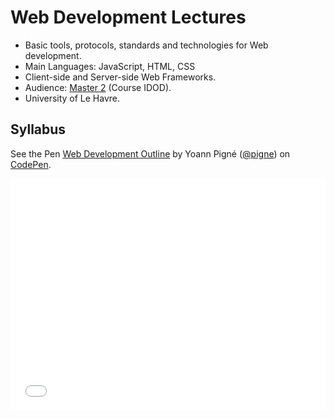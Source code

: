 # Web Development Lectures

- Basic tools, protocols, standards and technologies for Web development.
- Main Languages: JavaScript, HTML, CSS
- Client-side and Server-side Web Frameworks.
- Audience: [Master 2](https://www.univ-lehavre.fr/fiches-oiseau/SMMA.pdf) (Course IDOD).
- University of Le Havre.



## Syllabus

<p data-height="371" data-theme-id="0" data-slug-hash="meyVvz" data-default-tab="result" data-user="pigne" class='codepen'>See the Pen <a href='http://codepen.io/pigne/pen/meyVvz/'>Web Development Outline</a> by Yoann Pigné (<a href='http://codepen.io/pigne'>@pigne</a>) on <a href='http://codepen.io'>CodePen</a>.</p>
<script async src="//assets.codepen.io/assets/embed/ei.js"></script>


<iframe height='371' scrolling='no' src='//codepen.io/pigne/embed/meyVvz/?height=371&theme-id=18504&default-tab=result' frameborder='no' allowtransparency='true' allowfullscreen='true' style='width: 100%;'>See the Pen <a href='http://codepen.io/pigne/pen/meyVvz/'>Web Development Outline</a> by Yoann Pigné (<a href='http://codepen.io/pigne'>@pigne</a>) on <a href='http://codepen.io'>CodePen</a>.
</iframe>
